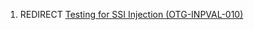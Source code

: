 1.  REDIRECT [Testing for SSI Injection
    (OTG-INPVAL-010)](Testing_for_SSI_Injection_\(OTG-INPVAL-010\) "wikilink")